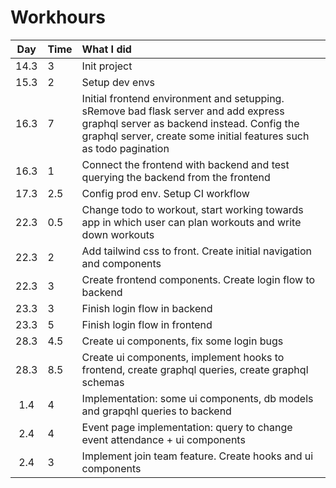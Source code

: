# Workhours

| Day | Time | What I did  |
| :----:|:-----| :-----|
| 14.3 | 3    | Init project |
| 15.3 | 2    | Setup dev envs |
| 16.3 | 7    | Initial frontend environment and setupping. sRemove bad flask server and add express graphql server as backend instead. Config the graphql server, create some initial features such as todo pagination |
| 16.3 | 1    | Connect the frontend with backend and test querying the backend from the frontend |
| 17.3 | 2.5    | Config prod env. Setup CI workflow |
| 22.3 | 0.5    | Change todo to workout, start working towards app in which user can plan workouts and write down workouts |
| 22.3 | 2    | Add tailwind css to front. Create initial navigation and components |
| 22.3 | 3    | Create frontend components. Create login flow to backend |
| 23.3 | 3    | Finish login flow in backend |
| 23.3 | 5    | Finish login flow in frontend |
| 28.3 | 4.5    | Create ui components, fix some login bugs |
| 28.3 | 8.5    | Create ui components, implement hooks to frontend, create graphql queries, create graphql schemas |
| 1.4 | 4    | Implementation: some ui components, db models and grapqhl queries to backend |
| 2.4 | 4    | Event page implementation: query to change event attendance + ui components | 
| 2.4 | 3    | Implement join team feature. Create hooks and ui components | 